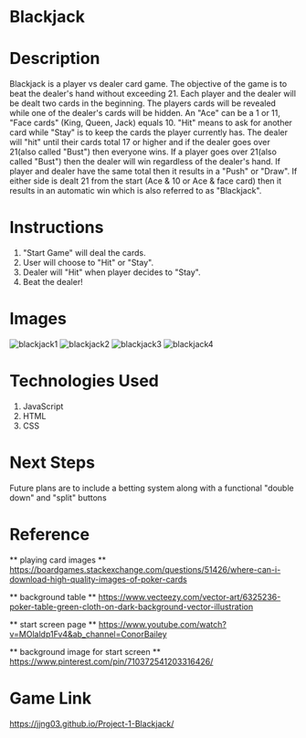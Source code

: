 # Blackjack


# Description
Blackjack is a player vs dealer card game.  The objective of the game is to beat the dealer's hand without exceeding 21.  Each player and the dealer will be dealt two cards in the beginning.  The players cards will be revealed while one of the dealer's cards will be hidden.  An "Ace" can be a 1 or 11, "Face cards" (King, Queen, Jack) equals 10.  "Hit" means to ask for another card while "Stay" is to keep the cards the player currently has.  The dealer will "hit" until their cards total 17 or higher and if the dealer goes over 21(also called "Bust") then everyone wins.  If a player goes over 21(also called "Bust") then the dealer will win regardless of the dealer's hand.  If player and dealer have the same total then it results in a "Push" or "Draw".  If either side is dealt 21 from the start (Ace & 10 or Ace & face card) then it results in an automatic win which is also referred to as "Blackjack".

# Instructions
1) "Start Game" will deal the cards.
2) User will choose to "Hit" or "Stay".
3) Dealer will "Hit" when player decides to "Stay".
4) Beat the dealer!

# Images

![blackjack1](https://user-images.githubusercontent.com/101623317/162828638-6c555425-4f9f-461f-b791-cb187ab762f9.png)
![blackjack2](https://user-images.githubusercontent.com/101623317/162828648-7198fe31-25d6-44da-8b46-d0804f690769.png)
![blackjack3](https://user-images.githubusercontent.com/101623317/162828660-9a4ee250-bfd6-4f9f-8ee8-1cfd42b88d55.png)
![blackjack4](https://user-images.githubusercontent.com/101623317/162828666-7a76c9b2-5099-42c3-aaa7-64144e6ca6c0.png)

# Technologies Used

1) JavaScript
2) HTML
3) CSS

# Next Steps

Future plans are to include a betting system along with a functional "double down" and "split" buttons

# Reference
** playing card images **
https://boardgames.stackexchange.com/questions/51426/where-can-i-download-high-quality-images-of-poker-cards 

** background table ** 
https://www.vecteezy.com/vector-art/6325236-poker-table-green-cloth-on-dark-background-vector-illustration

** start screen page ** 
https://www.youtube.com/watch?v=MOlaldp1Fv4&ab_channel=ConorBailey

** background image for start screen **
https://www.pinterest.com/pin/710372541203316426/

# Game Link

https://jjng03.github.io/Project-1-Blackjack/
